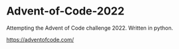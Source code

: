 # Advent-of-Code-2022

Attempting the Advent of Code challenge 2022.
Written in python.

https://adventofcode.com/
